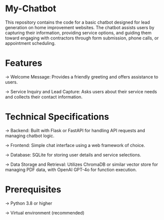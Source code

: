 # My-Chatbot
This repository contains the code for a basic chatbot designed for lead generation on home improvement websites. The chatbot assists users by capturing their information, providing service options, and guiding them toward engaging with contractors through form submission, phone calls, or appointment scheduling.

# Features
-> Welcome Message: Provides a friendly greeting and offers assistance to users.

-> Service Inquiry and Lead Capture: Asks users about their service needs and collects their contact information.

# Technical Specifications
-> Backend: Built with Flask or FastAPI for handling API requests and managing chatbot logic.

-> Frontend: Simple chat interface using a web framework of choice.

-> Database: SQLite for storing user details and service selections.

-> Data Storage and Retrieval: Utilizes ChromaDB or similar vector store for managing PDF data, with OpenAI GPT-4o for function execution.

# Prerequisites
-> Python 3.8 or higher

-> Virtual environment (recommended)

